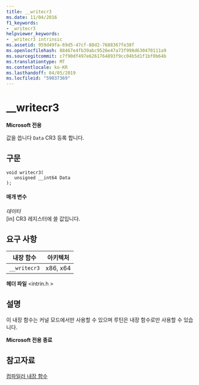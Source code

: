 ```yaml
---
title: __writecr3
ms.date: 11/04/2016
f1_keywords:
- _writecr3
helpviewer_keywords:
- _writecr3 intrinsic
ms.assetid: 959d49fa-69d5-47cf-88d2-7688367fe38f
ms.openlocfilehash: 88467e4fb39abc9526e47a73f998d630470111a9
ms.sourcegitcommit: c7f90df497e6261764893f9cc04b5d1f1bf0b64b
ms.translationtype: MT
ms.contentlocale: ko-KR
ms.lasthandoff: 04/05/2019
ms.locfileid: "59037369"
---
```

# <a name="writecr3"></a>__writecr3

**Microsoft 전용**

값을 씁니다 `Data` CR3 등록 합니다.

## <a name="syntax"></a>구문

```
void writecr3(
   unsigned __int64 Data
);
```

#### <a name="parameters"></a>매개 변수

*데이터*<br/>
[in] CR3 레지스터에 쓸 값입니다.

## <a name="requirements"></a>요구 사항

|내장 함수|아키텍처|
|---------------|------------------|
|`__writecr3`|x86, x64|

**헤더 파일** \<intrin.h >

## <a name="remarks"></a>설명

이 내장 함수는 커널 모드에서만 사용할 수 있으며 루틴은 내장 함수로만 사용할 수 있습니다.

**Microsoft 전용 종료**

## <a name="see-also"></a>참고자료

[컴파일러 내장 함수](../intrinsics/compiler-intrinsics.md)